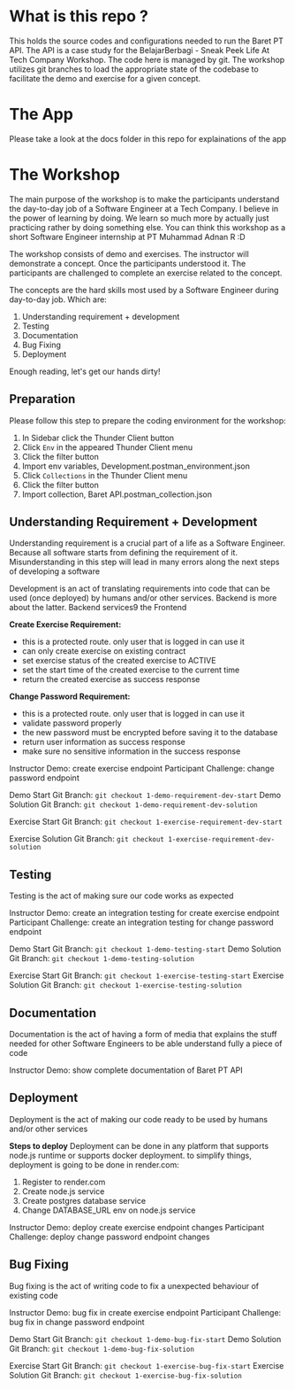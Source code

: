 # What is this repo ?

This holds the source codes and configurations needed to run the Baret PT API. The API is a case study for the BelajarBerbagi - Sneak Peek Life At Tech Company Workshop. The code here is managed by git. The workshop utilizes git branches to load the appropriate state of the codebase to facilitate the demo and exercise for a given concept.

# The App

Please take a look at the docs folder in this repo for explainations of the app

# The Workshop

The main purpose of the workshop is to make the participants understand the day-to-day job of a Software Engineer at a Tech Company. I believe in the power of learning by doing. We learn so much more by actually just practicing rather by doing something else. You can think this workshop as a short Software Engineer internship at PT Muhammad Adnan R :D

The workshop consists of demo and exercises. The instructor will demonstrate a concept. Once the participants understood it. The participants are challenged to complete an exercise related to the concept.

The concepts are the hard skills most used by a Software Engineer during day-to-day job. Which are:

1. Understanding requirement + development
2. Testing
3. Documentation
4. Bug Fixing
5. Deployment

Enough reading, let's get our hands dirty!

## Preparation

Please follow this step to prepare the coding environment for the workshop:

1. In Sidebar click the Thunder Client button
2. Click `Env` in the appeared Thunder Client menu
3. Click the filter button
4. Import env variables, Development.postman_environment.json
5. Click `Collections` in the Thunder Client menu
6. Click the filter button
7. Import collection, Baret API.postman_collection.json

## Understanding Requirement + Development

Understanding requirement is a crucial part of a life as a Software Engineer. Because all software starts from defining the requirement of it. Misunderstanding in this step will lead in many errors along the next steps of developing a software

Development is an act of translating requirements into code that can be used (once deployed) by humans and/or other services. Backend is more about the latter. Backend services9 the Frontend

**Create Exercise Requirement:**

- this is a protected route. only user that is logged in can use it
- can only create exercise on existing contract
- set exercise status of the created exercise to ACTIVE
- set the start time of the created exercise to the current time
- return the created exercise as success response

**Change Password Requirement:**

- this is a protected route. only user that is logged in can use it
- validate password properly
- the new password must be encrypted before saving it to the database
- return user information as success response
- make sure no sensitive information in the success response

Instructor Demo: create exercise endpoint
Participant Challenge: change password endpoint

Demo Start Git Branch:
`git checkout 1-demo-requirement-dev-start`
Demo Solution Git Branch:
`git checkout 1-demo-requirement-dev-solution`

Exercise Start Git Branch:
`git checkout 1-exercise-requirement-dev-start`

Exercise Solution Git Branch:
`git checkout 1-exercise-requirement-dev-solution`

## Testing

Testing is the act of making sure our code works as expected

Instructor Demo: create an integration testing for create exercise endpoint
Participant Challenge: create an integration testing for change password endpoint

Demo Start Git Branch:
`git checkout 1-demo-testing-start`
Demo Solution Git Branch:
`git checkout 1-demo-testing-solution`

Exercise Start Git Branch:
`git checkout 1-exercise-testing-start`
Exercise Solution Git Branch:
`git checkout 1-exercise-testing-solution`

## Documentation

Documentation is the act of having a form of media that explains the stuff needed for other Software Engineers to be able understand fully a piece of code

Instructor Demo: show complete documentation of Baret PT API

## Deployment

Deployment is the act of making our code ready to be used by humans and/or other services

**Steps to deploy**
Deployment can be done in any platform that supports node.js runtime or supports docker deployment. to simplify things, deployment is going to be done in render.com:

1. Register to render.com
2. Create node.js service
3. Create postgres database service
4. Change DATABASE_URL env on node.js service

Instructor Demo: deploy create exercise endpoint changes
Participant Challenge: deploy change password endpoint changes

## Bug Fixing

Bug fixing is the act of writing code to fix a unexpected behaviour of existing code

Instructor Demo: bug fix in create exercise endpoint
Participant Challenge: bug fix in change password endpoint

Demo Start Git Branch:
`git checkout 1-demo-bug-fix-start`
Demo Solution Git Branch:
`git checkout 1-demo-bug-fix-solution`

Exercise Start Git Branch:
`git checkout 1-exercise-bug-fix-start`
Exercise Solution Git Branch:
`git checkout 1-exercise-bug-fix-solution`
